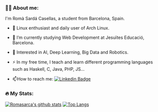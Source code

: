 ### :man_technologist: About me:

I'm Romà Sardá Casellas, a student from Barcelona, Spain.

- :penguin: Linux enthusiast and daily user of Arch Linux.

- :telescope: I’m currently studying Web Development at Jesuïtes Educació, Barcelona.

- :seedling: Interested in AI, Deep Learning, Big Data and Robotics.

- :zap: In my free time, I teach and learn different programming languages such as Haskell, C, Java, PHP, JS...

- :mailbox:How to reach me: [![Linkedin Badge](https://img.shields.io/badge/-romasarca-blue?style=flat&logo=Linkedin&logoColor=white)](https://www.linkedin.com/in/romasarca/)

### :fire: My Stats:

[![Romasarca's github stats](https://github-readme-stats.vercel.app/api?username=romasarca&theme=onedark&show_icons=true)](https://github.com/anuraghazra/github-readme-stats) [![Top Langs](https://github-readme-stats.vercel.app/api/top-langs/?username=romasarca&layout=compact&theme=dracula&hide=html,css)](https://github.com/anuraghazra/github-readme-stats)
